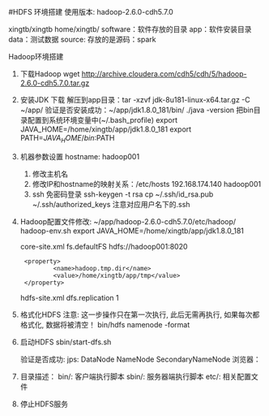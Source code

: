 #HDFS 环境搭建
使用版本: hadoop-2.6.0-cdh5.7.0

xingtb/xingtb
home/xingtb/
			software：软件存放的目录
			app：软件安装目录
			data：测试数据
			source: 存放的是源码：spark


Hadoop环境搭建
1) 下载Hadoop
	wget http://archive.cloudera.com/cdh5/cdh/5/hadoop-2.6.0-cdh5.7.0.tar.gz
	
2) 安装JDK
	下载
	解压到app目录：tar -xzvf jdk-8u181-linux-x64.tar.gz -C ~/app/
	验证是否安装成功：~/app/jdk1.8.0_181/bin/  ./java -version
	把bin目录配置到系统环境变量中(~/.bash_profile)
	export JAVA_HOME=/home/xingtb/app/jdk1.8.0_181
	export PATH=$JAVA_HOME/bin:$PATH

3) 机器参数设置
	hostname: hadoop001
	1) 修改主机名
	2) 修改IP和hostname的映射关系：/etc/hosts
		192.168.174.140 hadoop001
	3) ssh 免密码登录
		ssh-keygen -t rsa
		cp ~/.ssh/id_rsa.pub ~/.ssh/authorized_keys
		注意对应用户名下的.ssh
		
4) Hadoop配置文件修改: ~/app/hadoop-2.6.0-cdh5.7.0/etc/hadoop/
	hadoop-env.sh
		export JAVA_HOME=/home/xingtb/app/jdk1.8.0_181
	
	core-site.xml
		<property>
				<name>fs.defaultFS</name>
				<value>hdfs://hadoop001:8020</value>
		</property>
		
		<property>
				<name>hadoop.tmp.dir</name>
				<value>/home/xingtb/app/tmp</value>
		</property>
	
	
	hdfs-site.xml
		<property>
			<name>dfs.replication</name>
			<value>1</value>
		</property>
		
5) 格式化HDFS
	注意: 这一步操作只在第一次执行, 此后无需再执行, 如果每次都格式化, 数据将被清空！
	bin/hdfs namenode -format
	
6) 启动HDFS
	sbin/start-dfs.sh
	
	验证是否成功: 
		jps:
			DataNode
			NameNode
			SecondaryNameNode
		浏览器：
			

	
7) 目录描述：
	bin/: 客户端执行脚本
	sbin/: 服务器端执行脚本
	etc/: 相关配置文件
	
8) 停止HDFS服务